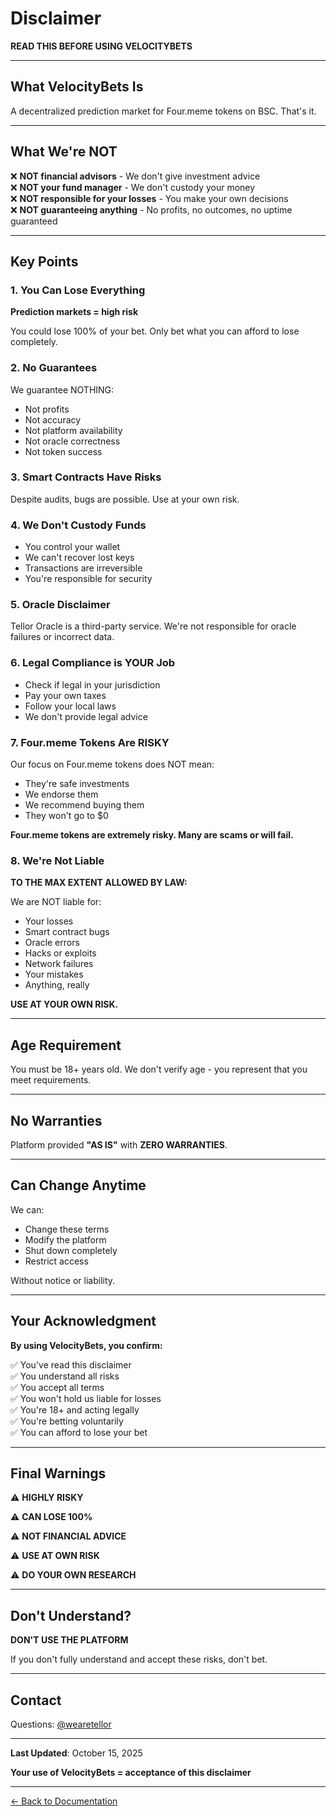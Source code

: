 # Disclaimer

**READ THIS BEFORE USING VELOCITYBETS**

---

## What VelocityBets Is

A decentralized prediction market for Four.meme tokens on BSC. That's it.

---

## What We're NOT

❌ **NOT financial advisors** - We don't give investment advice  
❌ **NOT your fund manager** - We don't custody your money  
❌ **NOT responsible for your losses** - You make your own decisions  
❌ **NOT guaranteeing anything** - No profits, no outcomes, no uptime guaranteed  

---

## Key Points

### 1. You Can Lose Everything

**Prediction markets = high risk**

You could lose 100% of your bet. Only bet what you can afford to lose completely.

### 2. No Guarantees

We guarantee NOTHING:
- Not profits
- Not accuracy
- Not platform availability  
- Not oracle correctness
- Not token success

### 3. Smart Contracts Have Risks

Despite audits, bugs are possible. Use at your own risk.

### 4. We Don't Custody Funds

- You control your wallet
- We can't recover lost keys
- Transactions are irreversible
- You're responsible for security

### 5. Oracle Disclaimer

Tellor Oracle is a third-party service. We're not responsible for oracle failures or incorrect data.

### 6. Legal Compliance is YOUR Job

- Check if legal in your jurisdiction
- Pay your own taxes
- Follow your local laws
- We don't provide legal advice

### 7. Four.meme Tokens Are RISKY

Our focus on Four.meme tokens does NOT mean:
- They're safe investments
- We endorse them
- We recommend buying them
- They won't go to $0

**Four.meme tokens are extremely risky. Many are scams or will fail.**

### 8. We're Not Liable

**TO THE MAX EXTENT ALLOWED BY LAW:**

We are NOT liable for:
- Your losses
- Smart contract bugs
- Oracle errors
- Hacks or exploits
- Network failures
- Your mistakes
- Anything, really

**USE AT YOUR OWN RISK.**

---

## Age Requirement

You must be 18+ years old. We don't verify age - you represent that you meet requirements.

---

## No Warranties

Platform provided **"AS IS"** with **ZERO WARRANTIES**.

---

## Can Change Anytime

We can:
- Change these terms
- Modify the platform
- Shut down completely
- Restrict access

Without notice or liability.

---

## Your Acknowledgment

**By using VelocityBets, you confirm:**

✅ You've read this disclaimer  
✅ You understand all risks  
✅ You accept all terms  
✅ You won't hold us liable for losses  
✅ You're 18+ and acting legally  
✅ You're betting voluntarily  
✅ You can afford to lose your bet  

---

## Final Warnings

⚠️ **HIGHLY RISKY**

⚠️ **CAN LOSE 100%**

⚠️ **NOT FINANCIAL ADVICE**

⚠️ **USE AT OWN RISK**

⚠️ **DO YOUR OWN RESEARCH**

---

## Don't Understand?

**DON'T USE THE PLATFORM**

If you don't fully understand and accept these risks, don't bet.

---

## Contact

Questions: [@wearetellor](https://twitter.com/wearetellor)

---

**Last Updated**: October 15, 2025

**Your use of VelocityBets = acceptance of this disclaimer**

---

[← Back to Documentation](../README.md)
